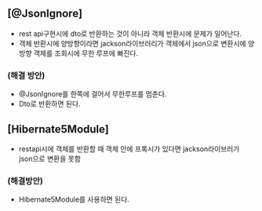   
## [@JsonIgnore]
  
  - rest api구현시에 dto로 반환하는 것이 아니라 객체 반환시에 문제가 일어난다.
  - 객체 반환시에 양방향이라면 jackson라이브러리가 객체에서 json으로 변환시에 양방향 객체를 조회시에 무한 루프에 빠진다.

### (해결 방안)

- @JsonIgnore를 한쪽에 걸어서 무한루프를 멈춘다.
- Dto로 반환하면 된다.

## [Hibernate5Module]
  
  - restapi시에 객체를 반환할 때 객체 안에 프록시가 있다면 jackson라이브러가 json으로 변환을 못함
  
### (해결방안)

- Hibernate5Module를 사용하면 된다.
